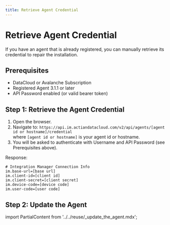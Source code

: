 ```yaml
---
title: Retrieve Agent Credential
---
```


# Retrieve Agent Credential

If you have an agent that is already registered, you can manually retrieve its credential to repair the installation.

## Prerequisites

* DataCloud or Avalanche Subscription
* Registered Agent 3.1.1 or later
* API Password enabled (or valid bearer token)

## Step 1: Retrieve the Agent Credential

1. Open the browser.
2. Navigate to: `https://api.im.actiandatacloud.com/v2/api/agents/[agent id or hostname]/credential`<br/>
 where `[agent id or hostname]` is your agent id or hostname.
3. You will be asked to authenticate with Username and API Password (see Prerequisites above).

Response:
```
# Integration Manager Connection Info
im.base-url=[base url]
im.client-id=[client id]
im.client-secret=[client secret]
im.device-code=[device code]
im.user-code=[user code]
```

## Step 2: Update the Agent
import PartialContent from '../../reuse/_update_the_agent.mdx';

<PartialContent name="update_the_agent" />